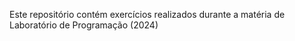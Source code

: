 Este repositório contém exercícios realizados durante a matéria de Laboratório de Programação (2024)
